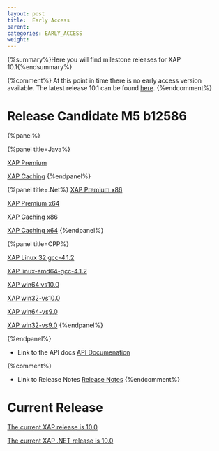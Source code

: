 ```yaml
---
layout: post
title:  Early Access
parent:
categories: EARLY_ACCESS
weight:
---
```


{%summary%}Here you will find milestone releases for XAP 10.1{%endsummary%}

{%comment%}
At this point in time there is no early access version available. The latest release 10.1 can be found [here](/index.html).
{%endcomment%}

# Release Candidate M5 b12586

{%panel%}


{%panel title=Java%}

[XAP Premium](http://www.gigaspaces.com/tempfiles/downloads/EarlyAccess/xap/10.1.0/m5/gigaspaces-xap-premium-10.1.0-m5-b12586-with-license.zip)

[XAP Caching](http://www.gigaspaces.com/tempfiles/downloads/EarlyAccess/xap/10.1.0/m5/gigaspaces-xap-caching-10.1.0-m5-b12586.zip)
{%endpanel%}


{%panel title=.Net%}
[XAP Premium x86](http://www.gigaspaces.com/tempfiles/downloads/EarlyAccess/xap/10.1.0/m5/GigaSpaces-XAP.NET-Premium-10.1.0.12586-M5-x86.msi)

[XAP Premium x64](http://www.gigaspaces.com/tempfiles/downloads/EarlyAccess/xap/10.1.0/m5/GigaSpaces-XAP.NET-Premium-10.1.0.12586-M5-x64.msi)

[XAP Caching x86](http://www.gigaspaces.com/tempfiles/downloads/EarlyAccess/xap/10.1.0/m5/GigaSpaces-XAP.NET-Caching-10.1.0.12586-M5-x86.msi)

[XAP Caching x64](http://www.gigaspaces.com/tempfiles/downloads/EarlyAccess/xap/10.1.0/m5/GigaSpaces-XAP.NET-Caching-10.1.0.12586-M5-x64.msi)
{%endpanel%}

{%panel title=CPP%}

[XAP Linux 32 gcc-4.1.2](http://www.gigaspaces.com/tempfiles/downloads/EarlyAccess/xap/10.1.0/m5/gigaspaces-cpp-10.1.0-m5-linux32-gcc-4.1.2.tar.gz)

[XAP linux-amd64-gcc-4.1.2](http://www.gigaspaces.com/tempfiles/downloads/EarlyAccess/xap/10.1.0/m5/gigaspaces-cpp-10.1.0-m5-linux-amd64-gcc-4.1.2.tar.gz)

[XAP win64 vs10.0](http://www.gigaspaces.com/tempfiles/downloads/EarlyAccess/xap/10.1.0/m5/gigaspaces-cpp-10.1.0-m5-win64-vs10.0.tar.gz)

[XAP win32-vs10.0](http://www.gigaspaces.com/tempfiles/downloads/EarlyAccess/xap/10.1.0/m5/gigaspaces-cpp-10.1.0-m5-win32-vs10.0.tar.gz)

[XAP win64-vs9.0](http://www.gigaspaces.com/tempfiles/downloads/EarlyAccess/xap/10.1.0/m5/gigaspaces-cpp-10.1.0-m5-win64-vs9.0.tar.gz)

[XAP win32-vs9.0](http://www.gigaspaces.com/tempfiles/downloads/EarlyAccess/xap/10.1.0/m5/gigaspaces-cpp-10.1.0-m5-win32-vs9.0.tar.gz)
{%endpanel%}

{%endpanel%}

* Link to the API docs
[API Documenation](/api_documentation)

{%comment%}
* Link to Release Notes
[Release Notes](/release_notes)
{%endcomment%}

# Current Release

[The current XAP release is 10.0](/xap101)

[The current XAP .NET release is 10.0](/xap101net)




